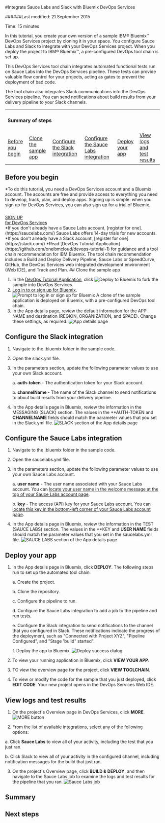 #Integrate Sauce Labs and Slack with Bluemix DevOps Services

######Last modified: 21 September 2015

Time: 15 minutes 

In this tutorial, you create your own version of a sample IBM&reg; Bluemix&trade; DevOps Services project by cloning it in your space. You configure Sauce Labs and Slack to integrate with your DevOps Services project. When you deploy the project to IBM&reg; Bluemix&trade;, a pre-configured DevOps tool chain is set up.

This DevOps Services tool chain integrates automated functional tests run on Sauce Labs into the DevOps Services pipeline. These tests can provide valuable flow control for your projects, acting as gates to prevent the deployment of bad code.

The tool chain also integrates Slack communications into the DevOps Services pipeline. You can send notifications about build results from your delivery pipeline to your Slack channels. 


<div class="table-of-contents">
 <table>
   <tr>
     <td colspan="8"><h4>Summary of steps</h4></td>
   </tr>
   <tr>
     <td><a href="#prereq">Before you begin</a></td>
     <td><a href="#clone">Clone the sample app</a></td>
     <td><a href="#configure_slack">Configure the Slack integration</a></td>
     <td><a href="#configure_sauce_labs">Configure the Sauce Labs integration</a></td>
     <td><a href="#deploy_app">Deploy your app</a></td>
     <td><a href="#view_results">View logs and test results</a></td>
   </tr>
 </table>
</div>

<a name='prereq'></a>
## Before you begin

*To do this tutorial, you need a DevOps Services account and a Bluemix account. The accounts are free and provide access to everything you need to develop, track, plan, and deploy apps. Signing up is simple: when you sign up for DevOps Services, you can also sign up for a trial of Bluemix.

<h5> </h5>
<div class="container-fluid small_bottom_space">
   <div class="row pbl button-links" id="overview-links">
		<a href="https://login.jazz.net/psso/proxy/jazzregister?redirect_uri=https%3A%2F%2Fhub.jazz.net%2F" target="_blank" alt-text="Sign up"> 
			<div class="hollowButton">SIGN UP<div class="extra-title">for DevOps Services </div>
			</div>
		</a>
   </div>
</div>
*If you don't already have a Sauce Labs account, [register for one].(https://saucelabs.com/) Sauce Labs offers 14-day trials for new accounts.
*If you don't already have a Slack account, [register for one].(https://slack.com/)
*Read [DevOps Tutorial Application](https://github.com/oneibmcloud/devops-tutorial-1) for guidance and a tool chain recommendation for IBM Bluemix. The tool chain recommendation includes a Build and Deploy Delivery Pipeline, Sauce Labs or SpeedCurve, GitHub, the DevOps Services web integrated development environment (Web IDE), and Track and Plan.
<a name='clone'></a>
## Clone the sample app

1. In the [DevOps Tutorial Application](https://github.com/oneibmcloud/devops-tutorial-1), click <img class="inline" src="./images/deploy-button.png"  alt="Deploy to Bluemix"> to fork the sample into DevOps Services. 
2. [Log in to or sign up for Bluemix](http://bluemix.net/).
![Prompt to log in or sign up for Bluemix][1]
A clone of the sample application is deployed on Bluemix, with a pre-configured DevOps tool chain.
3. In the App details page, review the default information for the APP NAME and destination (REGION, ORGANIZATION, and SPACE). Change these settings, as required.
![App details page][2]


<a name='configure_slack'></a>
## Configure the Slack integration

1. Navigate to the .bluemix folder in the sample code. 
2. Open the slack.yml file.
3. In the parameters section, update the following parameter values to use your own Slack account.

	 a. **auth-token** - The authentication token for your Slack account.
	
	 b. **channelName** - The name of the Slack channel to send notifications to about build results from your delivery pipeline.

4. In the App details page in Bluemix, review the information in the MESSAGING (SLACK) section. The values in the **AUTH-TOKEN and **CHANNELNAME** fields should match the parameter values that you set in the Slack.yml file.
![SLACK section of the App details page][3]


<a name='configure_sauce_labs'></a>
## Configure the Sauce Labs integration

1. Navigate to the .bluemix folder in the sample code. 
2. Open the saucelabs.yml file.
3. In the parameters section, update the following parameter values to use your own Sauce Labs account.

	 a. **user name** - The user name associated with your Sauce Labs account. You can [locate your user name in the welcome message at the top of your Sauce Labs account page](https://saucelabs.com/account).
	
	 b. **key** - The access (API) key for your Sauce Labs account. You can [locate this key in the bottom-left corner of your Sauce Labs account page](https://saucelabs.com/account).

4. In the App details page in Bluemix, review the information in the TEST (SAUCE LABS) section. The values in the **KEY and **USER NAME** fields should match the parameter values that you set in the saucelabs.yml file.
![SAUCE LABS section of the App details page][4]


<a name='deploy_app'></a>
## Deploy your app

1. In the App details page in Bluemix, click **DEPLOY**. The following steps run to set up the automated tool chain:

   a. Create the project.
   
   b. Clone the repository.
   
   c. Configure the pipeline to run.
   
   d. Configure the Sauce Labs integration to add a job to the pipeline and run tests.
   
   e. Configure the Slack integration to send notifications to the channel that you configured in Slack. These notifications indicate the progress of the deployment, such as "Connected with Project XYZ", "Pipeline Configured", and "Stage 'build" started".
   
   f. Deploy the app to Bluemix.
   ![Deploy success dialog][5] 
   
2. To view your running application in Bluemix, click **VIEW YOUR APP**.

3. TO view the overview page for the project, click **VIEW TOOLCHAIN**.

4. To view or modify the code for the sample that you just deployed, click **EDIT CODE**. Your new project opens in the DevOps Services Web IDE.
 


<a name='view_results'></a>
## View logs and test results

1. On the project's Overview page in DevOps Services, click **MORE**. 
![MORE button][6]

2. From the list of available integrations, select any of the following options:  

  a. Click **Sauce Labs** to view all of your activity, including the test that you just ran.

  b. Click Slack to view all of your activity in the configured channel, including notification messages for the build that just ran.
    
3. On the project's Overview page, click **BUILD & DEPLOY**, and then navigate to the Sauce Labs job to examine the logs and test results for the pipeline that you ran.
![Sauce Labs job][7]


<a name='summary'></a>
## Summary




<a name='next_steps'></a>
## Next steps


[1]: /tutorials/integrations_ui/images/bm_login.png
[2]: /tutorials/integrations_ui/images/app_details_page.png
[3]: /tutorials/integrations_ui/images/app_details_page2.png
[4]: /tutorials/integrations_ui/images/app_details_page3.png
[5]: /tutorials/integrations_ui/images/deploy_success.png
[6]: /tutorials/integrations_ui/images/more.png
[7]: /tutorials/integrations_ui/images/sauce_labs_job.png